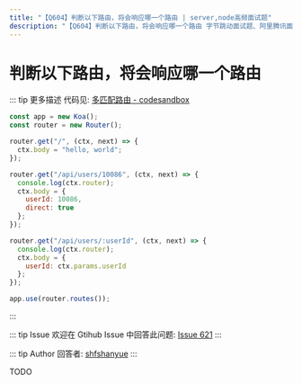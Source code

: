 ```yaml
---
title: "【Q604】判断以下路由，将会响应哪一个路由 | server,node高频面试题"
description: "【Q604】判断以下路由，将会响应哪一个路由 字节跳动面试题、阿里腾讯面试题、美团小米面试题。"
---
```


# 判断以下路由，将会响应哪一个路由

::: tip 更多描述
代码见: [多匹配路由 - codesandbox](https://codesandbox.io/s/node-server-duopipeiluyou-lr2l4)

```js
const app = new Koa();
const router = new Router();

router.get("/", (ctx, next) => {
  ctx.body = "hello, world";
});

router.get("/api/users/10086", (ctx, next) => {
  console.log(ctx.router);
  ctx.body = {
    userId: 10086,
    direct: true
  };
});

router.get("/api/users/:userId", (ctx, next) => {
  console.log(ctx.router);
  ctx.body = {
    userId: ctx.params.userId
  };
});

app.use(router.routes());
```

:::

::: tip Issue
欢迎在 Gtihub Issue 中回答此问题: [Issue 621](https://github.com/shfshanyue/Daily-Question/issues/621)
:::

::: tip Author
回答者: [shfshanyue](https://github.com/shfshanyue)
:::

TODO
